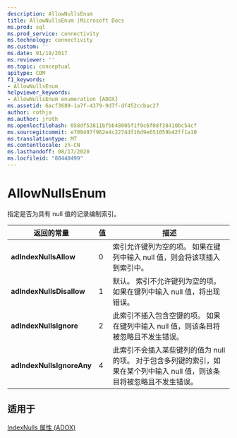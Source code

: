 ```yaml
---
description: AllowNullsEnum
title: AllowNullsEnum |Microsoft Docs
ms.prod: sql
ms.prod_service: connectivity
ms.technology: connectivity
ms.custom: ''
ms.date: 01/19/2017
ms.reviewer: ''
ms.topic: conceptual
apitype: COM
f1_keywords:
- AllowNullsEnum
helpviewer_keywords:
- AllowNullsEnum enumeration [ADOX]
ms.assetid: 6acf3689-1a7f-4379-9d7f-df452ccbac27
author: rothja
ms.author: jroth
ms.openlocfilehash: 058df53811bfbb48005f1f9c6f08f38410bc54cf
ms.sourcegitcommit: e700497f962e4c2274df16d9e651059b42ff1a10
ms.translationtype: MT
ms.contentlocale: zh-CN
ms.lasthandoff: 08/17/2020
ms.locfileid: "88440499"
---
```

# <a name="allownullsenum"></a>AllowNullsEnum
指定是否为具有 null 值的记录编制索引。  
  
|返回的常量|值|描述|  
|--------------|-----------|-----------------|  
|**adIndexNullsAllow**|0|索引允许键列为空的项。 如果在键列中输入 null 值，则会将该项插入到索引中。|  
|**adIndexNullsDisallow**|1|默认。 索引不允许键列为空的项。 如果在键列中输入 null 值，将出现错误。|  
|**adIndexNullsIgnore**|2|此索引不插入包含空键的项。 如果在键列中输入 null 值，则该条目将被忽略且不发生错误。|  
|**adIndexNullsIgnoreAny**|4|此索引不会插入某些键列的值为 null 的项。 对于包含多列键的索引，如果在某个列中输入 null 值，则该条目将被忽略且不发生错误。|  
  
## <a name="applies-to"></a>适用于  
 [IndexNulls 属性 (ADOX)](../../../ado/reference/adox-api/indexnulls-property-adox.md)
